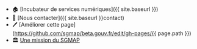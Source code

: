 - 🏠 [Incubateur de services numériques]({{ site.baseurl }})
- 📩 [Nous contacter]({{ site.baseurl }}contact)
- 🖊 [Améliorer cette page](https://github.com/sgmap/beta.gouv.fr/edit/gh-pages/{{ page.path }})
- 🏛 [Une mission du SGMAP](http://modernisation.gouv.fr)
